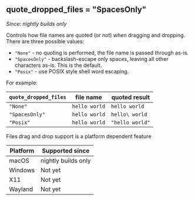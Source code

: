 ## quote_dropped_files = "SpacesOnly"

*Since: nightly builds only*

Controls how file names are quoted (or not) when dragging and dropping.
There are three possible values:

* `"None"` - no quoting is performed, the file name is passed through as-is.
* `"SpacesOnly"` - backslash-escape only spaces, leaving all other characters as-is.  This is the default.
* `"Posix"` - use POSIX style shell word escaping.

For example:

|`quote_dropped_files` |file name    |quoted result  |
|----------------------|-------------|---------------|
|`"None"`              |`hello world`|`hello world`  |
|`"SpacesOnly"`        |`hello world`|`hello\ world` |
|`"Posix"`             |`hello world`|`"hello world"`|

Files drag and drop support is a platform dependent feature

|Platform  |Supported since    |
|----------|-------------------|
|macOS     |nightly builds only|
|Windows   |Not yet            |
|X11       |Not yet            |
|Wayland   |Not yet            |
